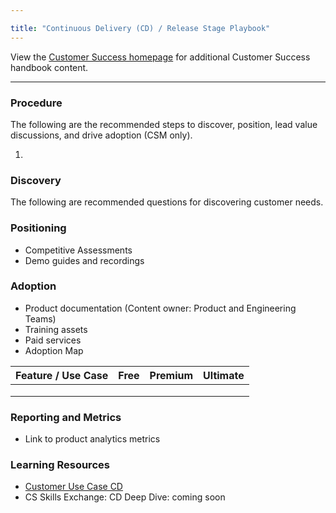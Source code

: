 ```yaml
---

title: "Continuous Delivery (CD) / Release Stage Playbook"
---
```









View the [Customer Success homepage](https://about.gitlab.com/handbook/customer-success/) for additional Customer Success handbook content.

---

### Procedure

The following are the recommended steps to discover, position, lead value discussions, and drive adoption (CSM only).

1.

### Discovery

The following are recommended questions for discovering customer needs.

### Positioning

- Competitive Assessments
- Demo guides and recordings

### Adoption

- Product documentation (Content owner: Product and Engineering Teams)
- Training assets
- Paid services
- Adoption Map

| Feature / Use Case | Free  | Premium  | Ultimate  |
| ------------------ | ---- |  ---- | ---- |
|                    |      |       |      |
|                    |      |       |      |
|                    |      |       |      |


### Reporting and Metrics

- Link to product analytics metrics

### Learning Resources

- [Customer Use Case CD](https://about.gitlab.com/handbook/use-cases/#2-software-delivery-automation)
- CS Skills Exchange: CD Deep Dive: coming soon
